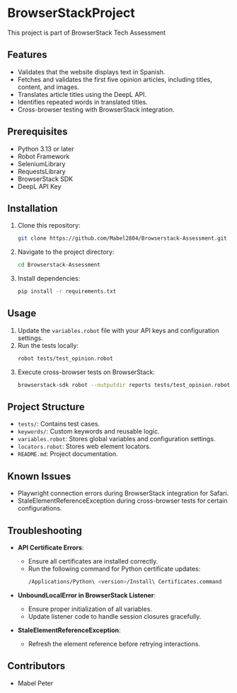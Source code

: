 # BrowserStackProject
This project is part of BrowserStack Tech Assessment


## Features
- Validates that the website displays text in Spanish.
- Fetches and validates the first five opinion articles, including titles, content, and images.
- Translates article titles using the DeepL API.
- Identifies repeated words in translated titles.
- Cross-browser testing with BrowserStack integration.

## Prerequisites
- Python 3.13 or later
- Robot Framework
- SeleniumLibrary
- RequestsLibrary
- BrowserStack SDK
- DeepL API Key

## Installation
1. Clone this repository:
   ```bash
   git clone https://github.com/Mabel2804/Browserstack-Assessment.git
   ```
2. Navigate to the project directory:
   ```bash
   cd Browserstack-Assessment
   ```
3. Install dependencies:
   ```bash
   pip install -r requirements.txt
   ```

## Usage
1. Update the `variables.robot` file with your API keys and configuration settings.
2. Run the tests locally:
   ```bash
   robot tests/test_opinion.robot
   ```
3. Execute cross-browser tests on BrowserStack:
   ```bash
   browserstack-sdk robot --outputdir reports tests/test_opinion.robot
   ```

## Project Structure
- `tests/`: Contains test cases.
- `keywords/`: Custom keywords and reusable logic.
- `variables.robot`: Stores global variables and configuration settings.
- `locators.robot`: Stores web element locators.
- `README.md`: Project documentation.

## Known Issues
- Playwright connection errors during BrowserStack integration for Safari.
- StaleElementReferenceException during cross-browser tests for certain configurations.

## Troubleshooting
- **API Certificate Errors**:
  - Ensure all certificates are installed correctly.
  - Run the following command for Python certificate updates:
    ```bash
    /Applications/Python\ <version>/Install\ Certificates.command
    ```

- **UnboundLocalError in BrowserStack Listener**:
  - Ensure proper initialization of all variables.
  - Update listener code to handle session closures gracefully.

- **StaleElementReferenceException**:
  - Refresh the element reference before retrying interactions.

## Contributors
- Mabel Peter

